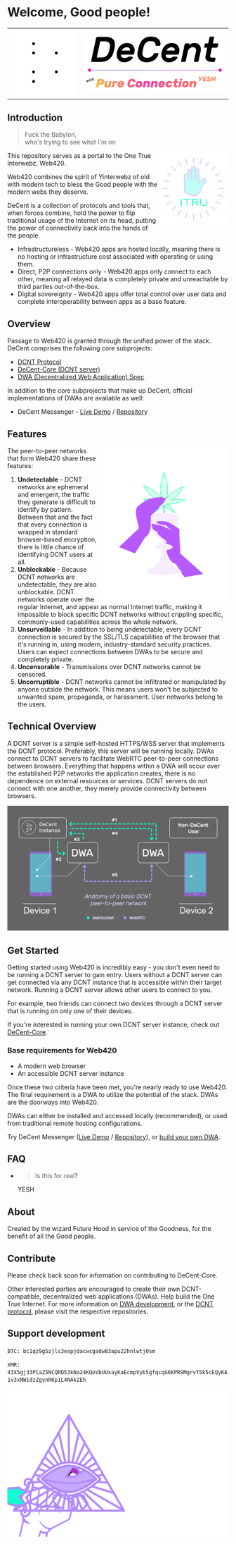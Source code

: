 # Welcome, Good people!

<table>
  <tr>
    <td><img src="readme/amuletz.svg#play" style="width: 280px;"></td>
    <td><img src="readme/logo.svg" style="width: 600px;"></td>
  </tr>
</table>

## Introduction

<blockquote>Fuck the Babylon,<br>who's trying to see what I'm on</blockquote>

<img src="readme/1tru-badge.svg" align="right" style="width: 160px;">

This repository serves as a portal to the One True Interwebz, Web420.

Web420 combines the spirit of Yinterwebz of old with modern tech to bless the Good people with the modern webs they deserve.

DeCent is a collection of protocols and tools that, when forces combine, hold the power to flip traditional usage of the Internet on its head, putting the power of connectivity back into the hands of the people. 

- Infrastructureless - Web420 apps are hosted locally, meaning there is no hosting or infrastructure cost associated with operating or using them.
- Direct, P2P connections only - Web420 apps only connect to each other, meaning all relayed data is completely private and unreachable by third parties out-of-the-box.
- Digital sovereignty - Web420 apps offer total control over user data and complete interoperability between apps as a base feature.

## Overview

Passage to Web420 is granted through the unified power of the stack. DeCent comprises the following core subprojects:

<ul>
    <li>
        <a href="https://github.com/futurehood/DCNT">DCNT Protocol</a>
    </li>
    <li>
        <a href="https://github.com/futurehood/DeCent-Core">DeCent-Core (DCNT server)</a>    
    </li>
    <li>
        <a href="https://github.com/futurehood/DWA">DWA (Decentralized Web Application) Spec</a>
    </li>
</ul>

In addition to the core subprojects that make up DeCent, official implementations of DWAs are available as well:

<ul>
    <li>
        <span>DeCent Messenger - <a href="https://futurehood.github.io/DeCent-Messenger">Live Demo</a> / <a href="https://github.com/futurehood/DeCent-Messenger">Repository</a></span>
    </li>
</ul>

## Features

<img src="readme/praise-jah.svg#play" align="right" style="width: 300px;">

The peer-to-peer networks that form Web420 share these features:

1. **Undetectable** - DCNT networks are ephemeral and emergent, the traffic they generate is difficult to identify by pattern. Between that and the fact that every connection is wrapped in standard browser-based encryption, there is little chance of identifying DCNT users at all.
2. **Unblockable** - Because DCNT networks are undetectable, they are also unblockable. DCNT networks operate over the regular Internet, and appear as normal Internet traffic, making it impossible to block specific DCNT networks without crippling specific, commonly-used capabilities across the whole network.
3. **Unsurveillable** - In addition to being undetectable, every DCNT connection is secured by the SSL/TLS capabilities of the browser that it's running in, using modern, industry-standard security practices. Users can expect connections between DWAs to be secure and completely private.
4. **Uncensorable** - Transmissions over DCNT networks cannot be censored.
5. **Uncorruptible** - DCNT networks cannot be infiltrated or manipulated by anyone outside the network. This means users won't be subjected to unwanted spam, propaganda, or harassment. User networks belong to the users.

## Technical Overview

A DCNT server is a simple self-hosted HTTPS/WSS server that implements the DCNT protocol. Preferably, this server will be running locally. DWAs connect to DCNT servers to facilitate WebRTC peer-to-peer connections between browsers. Everything that happens within a DWA will occur over the established P2P networks the application creates, there is no dependence on external resources or services. DCNT servers do not connect with one another, they merely provide connectivity between browsers.

<img src="readme/connection-anatomy.png">

## Get Started

Getting started using Web420 is incredibly easy - you don't even need to be running a DCNT server to gain entry. Users without a DCNT server can get connected via any DCNT instance that is accessible within their target network. Running a DCNT server allows other users to connect to you.

For example, two friends can connect two devices through a DCNT server that is running on only one of their devices.

If you're interested in running your own DCNT server instance, check out <a href="https://github.com/futurehood/DeCent-Core">DeCent-Core</a>.

### Base requirements for Web420

- A modern web browser
- An accessible DCNT server instance

Once these two criteria have been met, you're nearly ready to use Web420. The final requirement is a DWA to utilize the potential of the stack. DWAs are the doorways into Web420.

DWAs can either be installed and accessed locally (recommended), or used from traditional remote hosting configurations.

Try DeCent Messenger (<a href="https://futurehood.github.io/DeCent-Messenger">Live Demo</a> / <a href="https://github.com/futurehood/DeCent-Messenger" target="_blank">Repository</a>), or <a href="https://github.com/futurehood/DWA" target="_blank">build your own DWA</a>.

## FAQ

<ul>
    <li>
        <blockquote>Is this for real?</blockquote>
        <p>YESH</p>
    </li>
</ul>

## About

Created by the wizard Future Hood in service of the Goodness, for the benefit of all the Good people.

## Contribute

Please check back soon for information on contributing to DeCent-Core.

Other interested parties are encouraged to create their own DCNT-compatible, decentralized web applications (DWAs). Help build the One True Internet. For more information on <a href="">DWA development</a>, or the <a href="">DCNT protocol</a>, please visit the respective repositories.

## Support development

`BTC: bc1qz9g5zjls3eapjdacwcgadw83apu22hnlwtj0sm`

`XMR: 43X5gj33PCaZ5NCQRD53kNa24KQoVbUUxayKaEcmpVyb5gfqcqG6KPR9MgrvT5k5cEQyKA1v3xNWidzZgynRKp1L4NAkZEh`

<img src="readme/word.svg">
